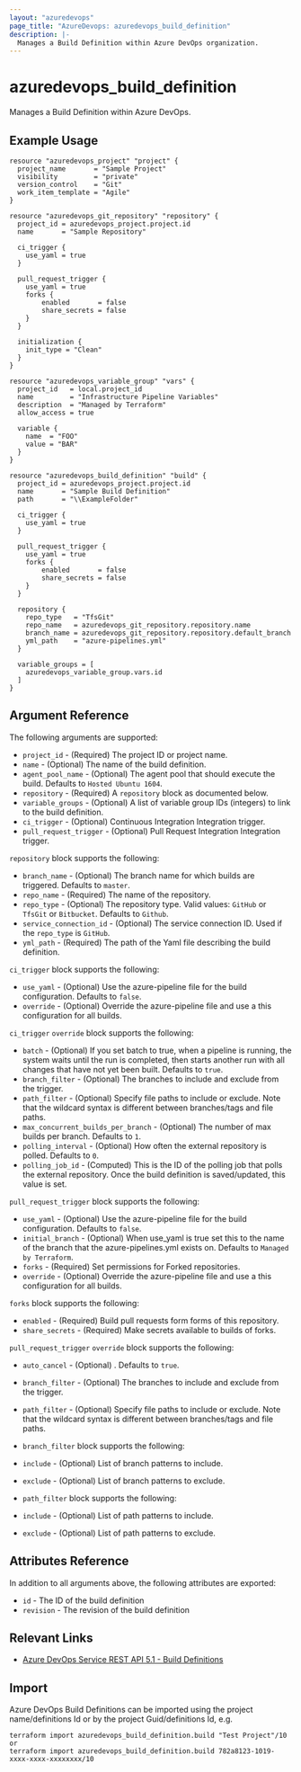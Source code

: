 ```yaml
---
layout: "azuredevops"
page_title: "AzureDevops: azuredevops_build_definition"
description: |-
  Manages a Build Definition within Azure DevOps organization.
---
```


# azuredevops_build_definition
Manages a Build Definition within Azure DevOps.

## Example Usage

```hcl
resource "azuredevops_project" "project" {
  project_name       = "Sample Project"
  visibility         = "private"
  version_control    = "Git"
  work_item_template = "Agile"
}

resource "azuredevops_git_repository" "repository" {
  project_id = azuredevops_project.project.id
  name       = "Sample Repository"

  ci_trigger {
    use_yaml = true
  }

  pull_request_trigger {
    use_yaml = true
    forks {
        enabled       = false
        share_secrets = false
    }
  }

  initialization {
    init_type = "Clean"
  }
}

resource "azuredevops_variable_group" "vars" {
  project_id   = local.project_id
  name         = "Infrastructure Pipeline Variables"
  description  = "Managed by Terraform"
  allow_access = true

  variable {
    name  = "FOO"
    value = "BAR"
  }
}

resource "azuredevops_build_definition" "build" {
  project_id = azuredevops_project.project.id
  name       = "Sample Build Definition"
  path       = "\\ExampleFolder"

  ci_trigger {
    use_yaml = true
  }

  pull_request_trigger {
    use_yaml = true
    forks {
        enabled       = false
        share_secrets = false
    }
  }

  repository {
    repo_type   = "TfsGit"
    repo_name   = azuredevops_git_repository.repository.name
    branch_name = azuredevops_git_repository.repository.default_branch
    yml_path    = "azure-pipelines.yml"
  }

  variable_groups = [
    azuredevops_variable_group.vars.id
  ]
}
```

## Argument Reference

The following arguments are supported:

* `project_id` - (Required) The project ID or project name.
* `name` - (Optional) The name of the build definition.
* `agent_pool_name` - (Optional) The agent pool that should execute the build. Defaults to `Hosted Ubuntu 1604`.
* `repository` - (Required) A `repository` block as documented below.
* `variable_groups` - (Optional) A list of variable group IDs (integers) to link to the build definition.
* `ci_trigger` - (Optional) Continuous Integration Integration trigger.
* `pull_request_trigger` - (Optional) Pull Request Integration Integration trigger.

`repository` block supports the following:

* `branch_name` - (Optional) The branch name for which builds are triggered. Defaults to `master`.
* `repo_name` - (Required) The name of the repository.
* `repo_type` - (Optional) The repository type. Valid values: `GitHub` or `TfsGit` or `Bitbucket`. Defaults to `Github`.
* `service_connection_id` - (Optional) The service connection ID. Used if the `repo_type` is `GitHub`.
* `yml_path` - (Required) The path of the Yaml file describing the build definition.

`ci_trigger` block supports the following:

* `use_yaml` - (Optional) Use the azure-pipeline file for the build configuration. Defaults to `false`.
* `override` - (Optional) Override the azure-pipeline file and use a this configuration for all builds.

`ci_trigger` `override` block supports the following:

* `batch` - (Optional) If you set batch to true, when a pipeline is running, the system waits until the run is completed, then starts another run with all changes that have not yet been built. Defaults to `true`.
* `branch_filter` - (Optional) The branches to include and exclude from the trigger.
* `path_filter` - (Optional) Specify file paths to include or exclude. Note that the wildcard syntax is different between branches/tags and file paths.
* `max_concurrent_builds_per_branch` - (Optional) The number of max builds per branch. Defaults to `1`.
* `polling_interval` - (Optional) How often the external repository is polled. Defaults to `0`.
* `polling_job_id` - (Computed) This is the ID of the polling job that polls the external repository. Once the build definition is saved/updated, this value is set.

`pull_request_trigger` block supports the following:

* `use_yaml` - (Optional) Use the azure-pipeline file for the build configuration. Defaults to `false`.
* `initial_branch` - (Optional) When use_yaml is true set this to the name of the branch that the azure-pipelines.yml exists on. Defaults to `Managed by Terraform`.
* `forks` - (Required) Set permissions for Forked repositories.
* `override` - (Optional) Override the azure-pipeline file and use a this configuration for all builds.

`forks` block supports the following:

* `enabled` - (Required) Build pull requests form forms of this repository.
* `share_secrets` - (Required) Make secrets available to builds of forks.

`pull_request_trigger` `override` block supports the following:

* `auto_cancel` - (Optional) . Defaults to `true`.
* `branch_filter` - (Optional) The branches to include and exclude from the trigger.
* `path_filter` - (Optional) Specify file paths to include or exclude. Note that the wildcard syntax is different between branches/tags and file paths.

* `branch_filter` block supports the following:

* `include` - (Optional) List of branch patterns to include.
* `exclude` - (Optional) List of branch patterns to exclude.

* `path_filter` block supports the following:

* `include` - (Optional) List of path patterns to include.
* `exclude` - (Optional) List of path patterns to exclude.

## Attributes Reference

In addition to all arguments above, the following attributes are exported:

* `id` - The ID of the build definition
* `revision` - The revision of the build definition

## Relevant Links
* [Azure DevOps Service REST API 5.1 - Build Definitions](https://docs.microsoft.com/en-us/rest/api/azure/devops/build/definitions?view=azure-devops-rest-5.1)

## Import
Azure DevOps Build Definitions can be imported using the project name/definitions Id or by the project Guid/definitions Id, e.g.
 
 ```
 terraform import azuredevops_build_definition.build "Test Project"/10
 or
 terraform import azuredevops_build_definition.build 782a8123-1019-xxxx-xxxx-xxxxxxxx/10
 ```